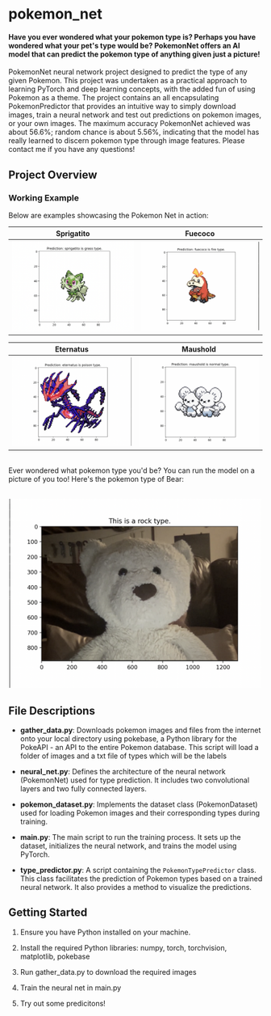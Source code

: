 # pokemon_net

#### Have you ever wondered what your pokemon type is? Perhaps you have wondered what your pet's type would be? PokemonNet offers an AI model that can predict the pokemon type of anything given just a picture!

PokemonNet neural network project designed to predict the type of any given Pokemon. This project was undertaken as a practical approach to learning PyTorch and deep learning concepts, with the added fun of using Pokemon as a theme. The project contains an all encapsulating PokemonPredictor that provides an intuitive way to simply download images, train a neural network and test out predictions on pokemon images, or your own images. The maximum accuracy PokemonNet achieved was about 56.6%; random chance is about 5.56%, indicating that the model has really learned to discern pokemon type through image features. Please contact me if you have any questions!

## Project Overview

### Working Example

Below are examples showcasing the Pokemon Net in action:

| Sprigatito | Fuecoco |
| --- | --- |
| ![sprig](github_assets/sprigatito.png) | ![fuec](github_assets/fuecoco.png) |

| Eternatus | Maushold |
| --- | --- |
| ![pkmnname](github_assets/eternatus.png) | ![mshld](github_assets/maushold.png) |
<br>
Ever wondered what pokemon type you'd be? You can run the model on a picture of you too! Here's the pokemon type of Bear:
<br>
<br>
<p align="center">
  <img src="github_assets/bear.png" alt="Bear Image" width="500"/>
</p>


## File Descriptions

- **gather_data.py**: Downloads pokemon images and files from the internet onto your local directory using pokebase, a Python library for the PokeAPI - an API to the entire Pokemon database. This script will load a folder of images and a txt file of types which will be the labels

- **neural_net.py**: Defines the architecture of the neural network (PokemonNet) used for type prediction. It includes two convolutional layers and two fully connected layers.

- **pokemon_dataset.py**: Implements the dataset class (PokemonDataset) used for loading Pokemon images and their corresponding types during training.

- **main.py**: The main script to run the training process. It sets up the dataset, initializes the neural network, and trains the model using PyTorch.

- **type_predictor.py**: A script containing the `PokemonTypePredictor` class. This class facilitates the prediction of Pokemon types based on a trained neural network. It also provides a method to visualize the predictions.

## Getting Started

1. Ensure you have Python installed on your machine.

2. Install the required Python libraries: numpy, torch, torchvision, matplotlib, pokebase

3. Run gather_data.py to download the required images
   
4. Train the neural net in main.py
   
5. Try out some predicitons!
